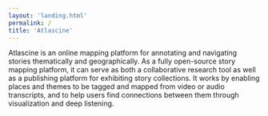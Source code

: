 ```yaml
---
layout: 'landing.html'
permalink: /
title: 'Atlascine'
---
```


Atlascine is an online mapping platform for annotating and navigating stories thematically and geographically. As a fully open-source story mapping platform, it can serve as both a collaborative research tool as well as a publishing platform for exhibiting story collections. It works by enabling places and themes to be tagged and mapped from video or audio transcripts, and to help users find connections between them through visualization and deep listening.